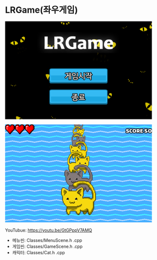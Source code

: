 # LRGame(좌우게임)

![메인화면](https://github.com/diovpl248/lrgame/blob/master/Screenshot/main.png?raw=true)

![인게임](https://github.com/diovpl248/lrgame/blob/master/Screenshot/game.png?raw=true)

YouTubue: https://youtu.be/GtGPppV7AMQ

* 메뉴씬: Classes/MenuScene.h .cpp
* 게임씬: Classes/GameScene.h .cpp
* 캐릭터: Classes/Cat.h .cpp
